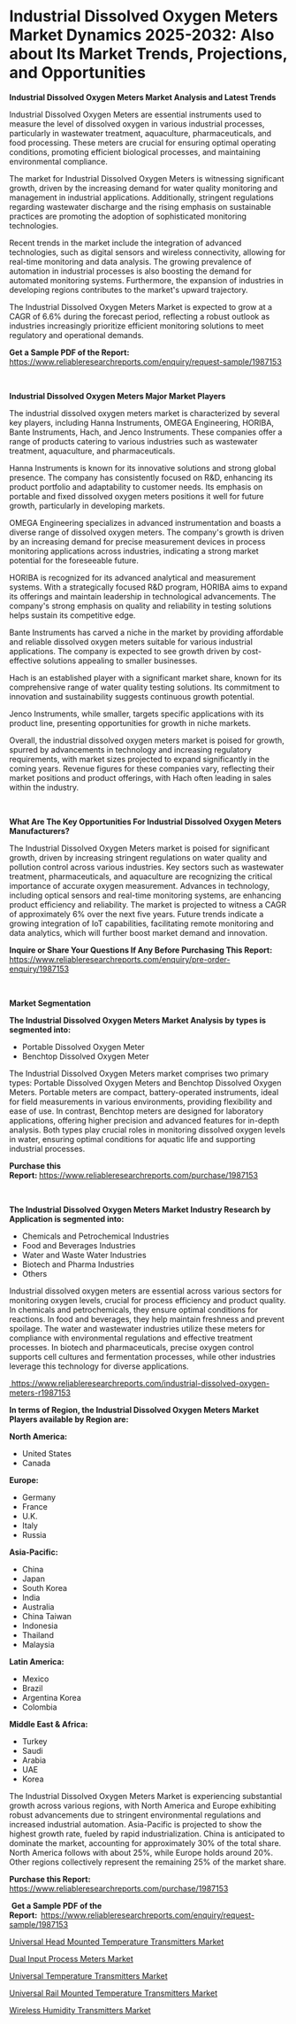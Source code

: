 <p><h1>Industrial Dissolved Oxygen Meters Market Dynamics 2025-2032: Also about Its Market Trends, Projections, and Opportunities</h1></p><p><strong>Industrial Dissolved Oxygen Meters Market Analysis and Latest Trends</strong></p>
<p><p>Industrial Dissolved Oxygen Meters are essential instruments used to measure the level of dissolved oxygen in various industrial processes, particularly in wastewater treatment, aquaculture, pharmaceuticals, and food processing. These meters are crucial for ensuring optimal operating conditions, promoting efficient biological processes, and maintaining environmental compliance. </p><p>The market for Industrial Dissolved Oxygen Meters is witnessing significant growth, driven by the increasing demand for water quality monitoring and management in industrial applications. Additionally, stringent regulations regarding wastewater discharge and the rising emphasis on sustainable practices are promoting the adoption of sophisticated monitoring technologies.</p><p>Recent trends in the market include the integration of advanced technologies, such as digital sensors and wireless connectivity, allowing for real-time monitoring and data analysis. The growing prevalence of automation in industrial processes is also boosting the demand for automated monitoring systems. Furthermore, the expansion of industries in developing regions contributes to the market's upward trajectory. </p><p>The Industrial Dissolved Oxygen Meters Market is expected to grow at a CAGR of 6.6% during the forecast period, reflecting a robust outlook as industries increasingly prioritize efficient monitoring solutions to meet regulatory and operational demands.</p></p>
<p><strong>Get a Sample PDF of the Report:&nbsp;</strong> <a href="https://www.reliableresearchreports.com/enquiry/request-sample/1987153?utm_campaign=12&utm_medium=2&utm_source=Github&utm_content=ia&utm_term=02032025&utm_id=industrial-dissolved-oxygen-meters">https://www.reliableresearchreports.com/enquiry/request-sample/1987153</a></p>
<p>&nbsp;</p>
<p><strong>Industrial Dissolved Oxygen Meters Major Market Players</strong></p>
<p><p>The industrial dissolved oxygen meters market is characterized by several key players, including Hanna Instruments, OMEGA Engineering, HORIBA, Bante Instruments, Hach, and Jenco Instruments. These companies offer a range of products catering to various industries such as wastewater treatment, aquaculture, and pharmaceuticals.</p><p>Hanna Instruments is known for its innovative solutions and strong global presence. The company has consistently focused on R&D, enhancing its product portfolio and adaptability to customer needs. Its emphasis on portable and fixed dissolved oxygen meters positions it well for future growth, particularly in developing markets.</p><p>OMEGA Engineering specializes in advanced instrumentation and boasts a diverse range of dissolved oxygen meters. The company's growth is driven by an increasing demand for precise measurement devices in process monitoring applications across industries, indicating a strong market potential for the foreseeable future.</p><p>HORIBA is recognized for its advanced analytical and measurement systems. With a strategically focused R&D program, HORIBA aims to expand its offerings and maintain leadership in technological advancements. The company's strong emphasis on quality and reliability in testing solutions helps sustain its competitive edge.</p><p>Bante Instruments has carved a niche in the market by providing affordable and reliable dissolved oxygen meters suitable for various industrial applications. The company is expected to see growth driven by cost-effective solutions appealing to smaller businesses.</p><p>Hach is an established player with a significant market share, known for its comprehensive range of water quality testing solutions. Its commitment to innovation and sustainability suggests continuous growth potential.</p><p>Jenco Instruments, while smaller, targets specific applications with its product line, presenting opportunities for growth in niche markets.</p><p>Overall, the industrial dissolved oxygen meters market is poised for growth, spurred by advancements in technology and increasing regulatory requirements, with market sizes projected to expand significantly in the coming years. Revenue figures for these companies vary, reflecting their market positions and product offerings, with Hach often leading in sales within the industry.</p></p>
<p>&nbsp;</p>
<p><strong>What Are The Key Opportunities For Industrial Dissolved Oxygen Meters Manufacturers?</strong></p>
<p><p>The Industrial Dissolved Oxygen Meters market is poised for significant growth, driven by increasing stringent regulations on water quality and pollution control across various industries. Key sectors such as wastewater treatment, pharmaceuticals, and aquaculture are recognizing the critical importance of accurate oxygen measurement. Advances in technology, including optical sensors and real-time monitoring systems, are enhancing product efficiency and reliability. The market is projected to witness a CAGR of approximately 6% over the next five years. Future trends indicate a growing integration of IoT capabilities, facilitating remote monitoring and data analytics, which will further boost market demand and innovation.</p></p>
<p><strong>Inquire or Share Your Questions If Any Before Purchasing This Report:</strong> <a href="https://www.reliableresearchreports.com/enquiry/pre-order-enquiry/1987153?utm_campaign=12&utm_medium=2&utm_source=Github&utm_content=ia&utm_term=02032025&utm_id=industrial-dissolved-oxygen-meters">https://www.reliableresearchreports.com/enquiry/pre-order-enquiry/1987153</a></p>
<p>&nbsp;</p>
<p><strong>Market Segmentation</strong></p>
<p><strong>The Industrial Dissolved Oxygen Meters Market Analysis by types is segmented into:</strong></p>
<p><ul><li>Portable Dissolved Oxygen Meter</li><li>Benchtop Dissolved Oxygen Meter</li></ul></p>
<p><p>The Industrial Dissolved Oxygen Meters market comprises two primary types: Portable Dissolved Oxygen Meters and Benchtop Dissolved Oxygen Meters. Portable meters are compact, battery-operated instruments, ideal for field measurements in various environments, providing flexibility and ease of use. In contrast, Benchtop meters are designed for laboratory applications, offering higher precision and advanced features for in-depth analysis. Both types play crucial roles in monitoring dissolved oxygen levels in water, ensuring optimal conditions for aquatic life and supporting industrial processes.</p></p>
<p><strong>Purchase this Report:&nbsp;</strong><a href="https://www.reliableresearchreports.com/purchase/1987153?utm_campaign=12&utm_medium=2&utm_source=Github&utm_content=ia&utm_term=02032025&utm_id=industrial-dissolved-oxygen-meters">https://www.reliableresearchreports.com/purchase/1987153</a></p>
<p>&nbsp;</p>
<p><strong>The Industrial Dissolved Oxygen Meters Market Industry Research by Application is segmented into:</strong></p>
<p><ul><li>Chemicals and Petrochemical Industries</li><li>Food and Beverages Industries</li><li>Water and Waste Water Industries</li><li>Biotech and Pharma Industries</li><li>Others</li></ul></p>
<p><p>Industrial dissolved oxygen meters are essential across various sectors for monitoring oxygen levels, crucial for process efficiency and product quality. In chemicals and petrochemicals, they ensure optimal conditions for reactions. In food and beverages, they help maintain freshness and prevent spoilage. The water and wastewater industries utilize these meters for compliance with environmental regulations and effective treatment processes. In biotech and pharmaceuticals, precise oxygen control supports cell cultures and fermentation processes, while other industries leverage this technology for diverse applications.</p></p>
<p><a href="https://www.reliableresearchreports.com/industrial-dissolved-oxygen-meters-r1987153?utm_campaign=12&utm_medium=2&utm_source=Github&utm_content=ia&utm_term=02032025&utm_id=industrial-dissolved-oxygen-meters">&nbsp;https://www.reliableresearchreports.com/industrial-dissolved-oxygen-meters-r1987153</a></p>
<p><strong>In terms of Region, the Industrial Dissolved Oxygen Meters Market Players available by Region are:</strong></p>
<p>
    <p> <strong> North America: </strong>
        <ul>
            <li>United States</li>
            <li>Canada</li>
        </ul>
        </p> 
    <p> <strong> Europe: </strong>
        <ul>
            <li>Germany</li>
            <li>France</li>
            <li>U.K.</li>
            <li>Italy</li>
            <li>Russia</li>
        </ul>
        </p> 
    <p> <strong> Asia-Pacific: </strong>
        <ul>
            <li>China</li>
            <li>Japan</li>
            <li>South Korea</li>
            <li>India</li>
            <li>Australia</li>
            <li>China Taiwan</li>
            <li>Indonesia</li>
            <li>Thailand</li>
            <li>Malaysia</li>
        </ul>
        </p> 
    <p> <strong> Latin America: </strong>
        <ul>
            <li>Mexico</li>
            <li>Brazil</li>
            <li>Argentina Korea</li>
            <li>Colombia</li>
        </ul>
        </p> 
    <p> <strong> Middle East & Africa: </strong>
        <ul>
            <li>Turkey</li>
            <li>Saudi</li>
            <li>Arabia</li>
            <li>UAE</li>
            <li>Korea</li>
        </ul>
    </p>
    </p>
<p><p>The Industrial Dissolved Oxygen Meters Market is experiencing substantial growth across various regions, with North America and Europe exhibiting robust advancements due to stringent environmental regulations and increased industrial automation. Asia-Pacific is projected to show the highest growth rate, fueled by rapid industrialization. China is anticipated to dominate the market, accounting for approximately 30% of the total share. North America follows with about 25%, while Europe holds around 20%. Other regions collectively represent the remaining 25% of the market share.</p></p>
<p><strong>Purchase this Report: </strong><a href="https://www.reliableresearchreports.com/purchase/1987153?utm_campaign=12&utm_medium=2&utm_source=Github&utm_content=ia&utm_term=02032025&utm_id=industrial-dissolved-oxygen-meters">https://www.reliableresearchreports.com/purchase/1987153</a></p>
<p>&nbsp;<strong>Get a Sample PDF of the Report:&nbsp;&nbsp;</strong><a href="https://www.reliableresearchreports.com/enquiry/request-sample/1987153?utm_campaign=12&utm_medium=2&utm_source=Github&utm_content=ia&utm_term=02032025&utm_id=industrial-dissolved-oxygen-meters">https://www.reliableresearchreports.com/enquiry/request-sample/1987153</a></p>
<p><strong></strong></p>
<p><p><a href="https://github.com/lizonbochil23/Market-Research-Report-List-1/blob/main/universal-head-mounted-temperature-transmitters-market.md?utm_campaign=12&utm_medium=2&utm_source=Github&utm_content=ia&utm_term=02032025&utm_id=industrial-dissolved-oxygen-meters">Universal Head Mounted Temperature Transmitters Market</a></p><p><a href="https://github.com/leyesamilej/Market-Research-Report-List-1/blob/main/dual-input-process-meters-market.md?utm_campaign=12&utm_medium=2&utm_source=Github&utm_content=ia&utm_term=02032025&utm_id=industrial-dissolved-oxygen-meters">Dual Input Process Meters Market</a></p><p><a href="https://github.com/guinoopandam/Market-Research-Report-List-1/blob/main/universal-temperature-transmitters-market.md?utm_campaign=12&utm_medium=2&utm_source=Github&utm_content=ia&utm_term=02032025&utm_id=industrial-dissolved-oxygen-meters">Universal Temperature Transmitters Market</a></p><p><a href="https://github.com/rrosasdaunas/Market-Research-Report-List-1/blob/main/universal-rail-mounted-temperature-transmitters-market.md?utm_campaign=12&utm_medium=2&utm_source=Github&utm_content=ia&utm_term=02032025&utm_id=industrial-dissolved-oxygen-meters">Universal Rail Mounted Temperature Transmitters Market</a></p><p><a href="https://github.com/ancsyanagha/Market-Research-Report-List-1/blob/main/wireless-humidity-transmitters-market.md?utm_campaign=12&utm_medium=2&utm_source=Github&utm_content=ia&utm_term=02032025&utm_id=industrial-dissolved-oxygen-meters">Wireless Humidity Transmitters Market</a></p></p>